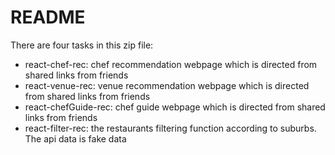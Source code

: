 # README

There are four tasks in this zip file:

  - react-chef-rec: chef recommendation webpage which is directed from shared links from friends
  - react-venue-rec: venue recommendation webpage which is directed from shared links from friends
  - react-chefGuide-rec: chef guide webpage which is directed from shared links from friends
  - react-filter-rec: the restaurants filtering function according to suburbs. The api data is fake data





